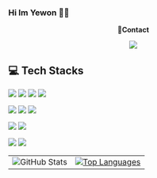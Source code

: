 ### Hi Im Yewon 🐱‍💻

<p align='center'><strong>📧Contact</strong></p>
<p align='center'>
  <!-- gmail -->
  <img src="https://img.shields.io/badge/noddy0501@gmail.com-EA4335?style=flat-square&logo=gmail&logoColor=white"/>
</p>

<!-- 기술 스택 -->
## 💻 Tech Stacks

<p>
<img src="https://img.shields.io/badge/java-%23007396.svg?&style=flat-square&logo=java&logoColor=white" />
<img src="https://img.shields.io/badge/spring-%236DB33F.svg?&style=flat-square&logo=spring&logoColor=white" />
<img src="https://img.shields.io/badge/Spring Boot-6DB33F?style=flat-square&logo=springboot&logoColor=white"/>
<img src="https://img.shields.io/badge/Spring Data JPA-6DB33F?style=flat-square&logoColor=white"/>
</p>
<p>
<img src="https://img.shields.io/badge/mysql-%234479A1.svg?&style=flat-square&logo=mysql&logoColor=white" />
<img src="https://img.shields.io/badge/mongodb-%2347A248.svg?&style=flat-square&logo=mongodb&logoColor=white" />
<img src="https://img.shields.io/badge/postgresql-%23336791.svg?&style=flat-square&logo=postgresql&logoColor=white" />
</p>
<p>
<img src="https://img.shields.io/badge/amazon%20aws-%23232F3E.svg?&style=flat-square&logo=amazon%20aws&logoColor=white" />
<img src="https://img.shields.io/badge/linux-%23FCC624.svg?&style=flat-square&logo=linux&logoColor=black" />
</p>
<p>
<img src="https://img.shields.io/badge/python-%233776AB.svg?&style=flat-square&logo=python&logoColor=white" />
<img src="https://img.shields.io/badge/django-%23092E20.svg?&style=flat-square&logo=django&logoColor=white" />
</p>

<table>
<tr>
  <td>
    <picture>
      <source
        srcset="https://github-readme-stats.vercel.app/api?username=hyywon&show_icons=true&theme=dark"
        media="(prefers-color-scheme: dark)"
      />
      <source
        srcset="https://github-readme-stats.vercel.app/api?username=hyywon&show_icons=true"
        media="(prefers-color-scheme: light), (prefers-color-scheme: no-preference)"
      />
      <img src="https://github-readme-stats.vercel.app/api?username=hyywon&show_icons=true" alt="GitHub Stats" />
    </picture>
  </td>
  <td>
    <a href="https://github.com/anuraghazra/github-readme-stats">
      <img src="https://github-readme-stats.vercel.app/api/top-langs/?username=hyywon&layout=compact&hide=html,css,scss,less,ejs,jupyter%20notebook,pug,ruby,javascript,vue&theme=dark" alt="Top Languages" />
    </a>
  </td>
</tr>
</table>
